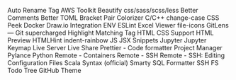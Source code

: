 Auto Rename Tag
AWS Toolkit
Beautify css/sass/scss/less
Better Comments
Better TOML
Bracket Pair Colorizer
C/C++
change-case
CSS Peek
Docker
Draw.io Integration
ENV
ESLint
Excel Viewer
file-icons
GitLens — Git supercharged
Highlight Matching Tag
HTML CSS Support
HTML Preview
HTMLHint
indent-rainbow
JS JSX Snippets
Jupyter
Jupyter Keymap
Live Server
Live Share
Prettier - Code formatter
Project Manager
Pylance
Python
Remote - Containers
Remote - SSH
Remote - SSH: Editing Configuration Files
Scala Syntax (official)
Smarty
SQL Formatter
SSH FS
Todo Tree
GitHub Theme
